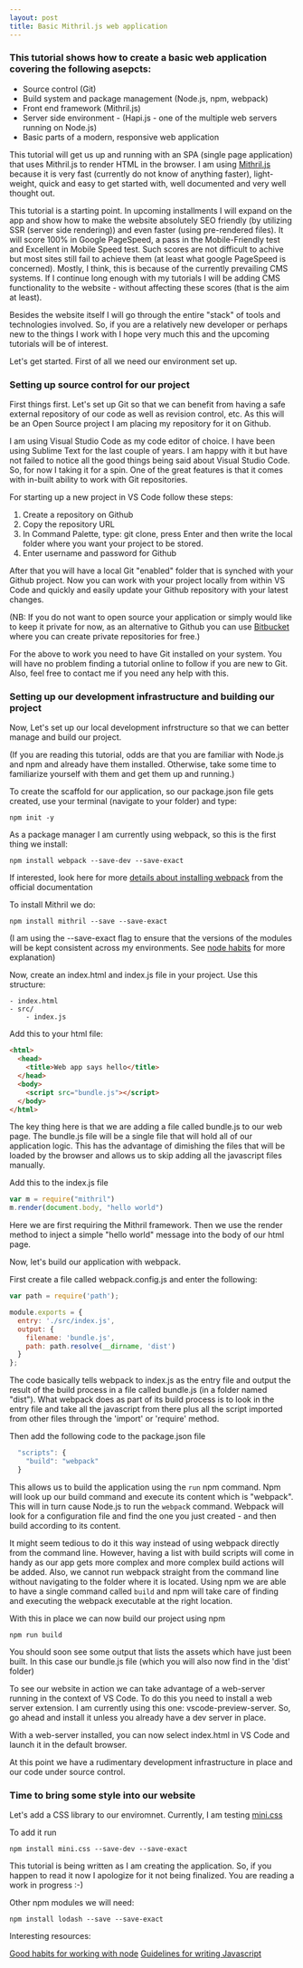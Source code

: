 ```yaml
---
layout: post
title: Basic Mithril.js web application 
---
```


### This tutorial shows how to create a basic web application covering the following asepcts:

- Source control (Git)
- Build system and package management (Node.js, npm, webpack)
- Front end framework (Mithril.js)
- Server side environment - (Hapi.js - one of the multiple web servers running on Node.js)
- Basic parts of a modern, responsive web application

This tutorial will get us up and running with an SPA (single page application) that uses Mithril.js to render HTML in the browser. I am using [Mithril.js](https://mithril.js.org) because it is very fast (currently do not know of anything faster), light-weight, quick and easy to get started with, well documented and very well thought out.

This tutorial is a starting point. In upcoming installments I will expand on the app and show how to make the website absolutely SEO friendly (by utilizing SSR (server side rendering)) and even faster (using pre-rendered files). It will score 100% in Google PageSpeed, a pass in the Mobile-Friendly test and Excellent in Mobile Speed test. Such scores are not difficult to achive but most sites still fail to achieve them (at least what google PageSpeed is concerned). Mostly, I think, this is because of the currently prevailing CMS systems. If I continue long enough with my tutorials I will be adding CMS functionality to the website - without affecting these scores (that is the aim at least).

Besides the website itself I will go through the entire "stack" of tools and technologies involved. So, if you are a relatively new developer or perhaps new to the things I work with I hope very much this and the upcoming tutorials will be of interest.

Let's get started. First of all we need our environment set up.

### Setting up source control for our project

First things first. Let's set up Git so that we can benefit from having a safe external repository of our code as well as revision control, etc. As this will be an Open Source project I am placing my repository for it on Github.

I am using Visual Studio Code as my code editor of choice. I have been using Sublime Text for the last couple of years. I am happy with it but have not failed to notice all the good things being said about Visual Studio Code. So, for now I taking it for a spin. One of the great features is that it comes with in-built ability to work with Git repositories.

For starting up a new project in VS Code follow these steps:

1. Create a repository on Github
2. Copy the repository URL
3. In Command Palette, type: git clone, press Enter and then write the local folder where you want your project to be stored.
4. Enter username and password for Github

After that you will have a local Git "enabled" folder that is synched with your Github project. Now you can work with your project locally from within VS Code and quickly and easily update your Github repository with your latest changes. 

(NB: If you do not want to open source your application or simply would like to keep it private for now, as an alternative to Github you can use [Bitbucket](https://bitbucket.org) where you can create private repositories for free.)

For the above to work you need to have Git installed on your system. You will have no problem finding a tutorial online to follow if you are new to Git. Also, feel free to contact me if you need any help with this.

### Setting up our development infrastructure and building our project 

Now, Let's set up our local development infrstructure so that we can better manage and build our project.

(If you are reading this tutorial, odds are that you are familiar with Node.js and npm and already have them installed. Otherwise, take some time to familiarize yourself with them and get them up and running.) 

To create the scaffold for our application, so our package.json file gets created, use your terminal (navigate to your folder) and type:

```
npm init -y
```

As a package manager I am currently using webpack, so this is the first thing we install:

```
npm install webpack --save-dev --save-exact
```

If interested, look here for more [details about installing webpack](https://webpack.js.org/guides/installation/) from the official documentation

To install Mithril we do:

```
npm install mithril --save --save-exact
```

(I am using the --save-exact flag to ensure that the versions of the modules will be kept consistent across my environments. See [node habits](https://blog.heroku.com/node-habits-2016) for more explanation)

Now, create an index.html and index.js file in your project. Use this structure:

```
- index.html
- src/
    - index.js
```
Add this to your html file:

``` html
<html>
  <head>
    <title>Web app says hello</title>
  </head>
  <body>
    <script src="bundle.js"></script>
  </body>
</html>
```

The key thing here is that we are adding a file called bundle.js to our web page. The bundle.js file will be a single file that will hold all of our application logic. This has the advantage of dimishing the files that will be loaded by the browser and allows us to skip adding all the javascript files manually.

Add this to the index.js file

``` javascript
var m = require("mithril")
m.render(document.body, "hello world")
```

Here we are first requiring the Mithril framework. Then we use the render method to inject a simple "hello world" message into the body of our html page.

Now, let's build our application with webpack.

First create a file called webpack.config.js and enter the following:

``` javascript
var path = require('path');

module.exports = {
  entry: './src/index.js',
  output: {
    filename: 'bundle.js',
    path: path.resolve(__dirname, 'dist')
  }
};
```
The code basically tells webpack to index.js as the entry file and output the result of the build process in a file called bundle.js (in a folder named "dist"). What webpack does as part of its build process is to look in the entry file and take all the javascript from there plus all the script imported from other files through the 'import' or 'require' method.  

Then add the following code to the package.json file

``` javascript
  "scripts": {
    "build": "webpack"
  }
```

This allows us to build the application using the `run` npm command. Npm will look up our build command and execute its content which is "webpack". This will in turn cause Node.js to run the `webpac`k command. Webpack will look for a configuration file and find the one you just created - and then build according to its content.

It might seem tedious to do it this way instead of using webpack directly from the command line. However, having a list with build scripts will come in handy as our app gets more complex and more complex build actions will be added. Also, we cannot run webpack straight from the command line without navigating to the folder where it is located. Using npm we are able to have a single command called `build` and npm will take care of finding and executing the webpack executable at the right location.

With this in place we can now build our project using npm

```
npm run build
```

You should soon see some output that lists the assets which have just been built. In this case our bundle.js file (which you will also now find in the 'dist' folder)

To see our website in action we can take advantage of a web-server running in the context of VS Code. To do this you need to install a web server extension. I am currently using this one: vscode-preview-server. So, go ahead and install it unless you already have a dev server in place.

With a web-server installed, you can now select index.html in VS Code and launch it in the default browser.

At this point we have a rudimentary development infrastructure in place and our code under source control.

### Time to bring some style into our website

Let's add a CSS library to our enviromnet. Currently, I am testing [mini.css](http://minicss.org)

To add it run

```
npm install mini.css --save-dev --save-exact 
```


This tutorial is being written as I am creating the application. So, if you happen to read it now I apologize for it not being finalized. You are reading a work in progress :-) 


Other npm modules we will need:

```
npm install lodash --save --save-exact
```

Interesting resources:

[Good habits for working with node](https://blog.heroku.com/node-habits-2016)
[Guidelines for writing Javascript](https://www.gitbook.com/book/duk/airbnb-javascript-guidelines/details)